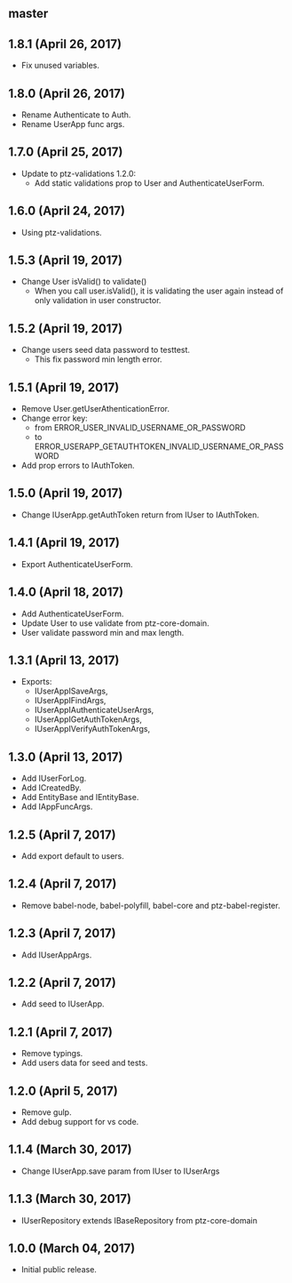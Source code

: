 ## master


## 1.8.1 (April 26, 2017)

* Fix unused variables.

## 1.8.0 (April 26, 2017)

* Rename Authenticate to Auth.
* Rename UserApp func args.

## 1.7.0 (April 25, 2017)

* Update to ptz-validations 1.2.0:
    - Add static validations prop to User and AuthenticateUserForm.

## 1.6.0 (April 24, 2017)

* Using ptz-validations.

## 1.5.3 (April 19, 2017)

* Change User isValid() to validate()
    - When you call user.isValid(), it is validating the user again instead of only validation in user constructor.

## 1.5.2 (April 19, 2017)

* Change users seed data password to testtest.
    - This fix password min length error.

## 1.5.1 (April 19, 2017)

* Remove User.getUserAthenticationError.
* Change error key:
	- from ERROR_USER_INVALID_USERNAME_OR_PASSWORD
	- to ERROR_USERAPP_GETAUTHTOKEN_INVALID_USERNAME_OR_PASSWORD
* Add prop errors to IAuthToken.

## 1.5.0 (April 19, 2017)

* Change IUserApp.getAuthToken return from IUser to IAuthToken.

## 1.4.1 (April 19, 2017)

* Export AuthenticateUserForm.

## 1.4.0 (April 18, 2017)

* Add AuthenticateUserForm.
* Update User to use validate from ptz-core-domain.
* User validate password min and max length.

## 1.3.1 (April 13, 2017)

* Exports:
    - IUserAppISaveArgs,
    - IUserAppIFindArgs,
    - IUserAppIAuthenticateUserArgs,
    - IUserAppIGetAuthTokenArgs,
    - IUserAppIVerifyAuthTokenArgs,

## 1.3.0 (April 13, 2017)

* Add IUserForLog.
* Add ICreatedBy.
* Add EntityBase and IEntityBase.
* Add IAppFuncArgs.

## 1.2.5 (April 7, 2017)

* Add export default to users.

## 1.2.4 (April 7, 2017)

* Remove babel-node, babel-polyfill, babel-core and ptz-babel-register.

## 1.2.3 (April 7, 2017)

* Add IUserAppArgs.

## 1.2.2 (April 7, 2017)

* Add seed to IUserApp.

## 1.2.1 (April 7, 2017)

* Remove typings.
* Add users data for seed and tests.

## 1.2.0 (April 5, 2017)

* Remove gulp.
* Add debug support for vs code.

## 1.1.4 (March 30, 2017)

* Change IUserApp.save param from IUser to IUserArgs

## 1.1.3 (March 30, 2017)

* IUserRepository extends IBaseRepository from ptz-core-domain

## 1.0.0 (March 04, 2017)

* Initial public release.
